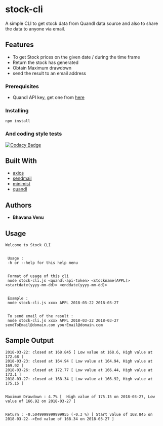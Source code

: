 # stock-cli

A simple CLI to get stock data from Quandl data source and also to share the data to anyone via email.

## Features

- To get Stock prices on the given date / during the time frame
- Return the stock has generated
- Obtain Maximum drawdown
- send the result to an email address

### Prerequisites

- Quandl API key, get one from [here](https://www.quandl.com/data/WIKI​)

### Installing

`npm install`

### And coding style tests

[![Codacy Badge](https://api.codacy.com/project/badge/Grade/cf35d7cb6c834df1b7ea8f108cadc0a2)](https://app.codacy.com/app/bhavanavenu/stock-cli?utm_source=github.com&utm_medium=referral&utm_content=bhavanavenu/stock-cli&utm_campaign=Badge_Grade_Dashboard)

## Built With

- [axios](https://www.npmjs.com/package/axios)
- [sendmail](https://www.npmjs.com/package/sendmail)
- [minimist](https://www.npmjs.com/package/minimist)
- [quandl](ttps://www.quandl.com/data/WIKI​)

## Authors

- **Bhavana Venu**

## Usage

```
Welcome to Stock CLI


 Usage :
 -h or --help for this help menu


 Format of usage of this cli
 node stock-cli.js <quandl-api-token> <stockname(APPL)> <startdate(yyyy-mm-dd)> <enddate(yyyy-mm-dd)>


 Example :
 node stock-cli.js xxxx APPL 2018-03-22 2018-03-27


 To send email of the result :
 node stock-cli.js xxxx APPL 2018-03-22 2018-03-27 sendToEmail@domain.com yourEmail@domain.com
```

## Sample Output

```
2018-03-22: closed at 168.845 [ Low value at 168.6, High value at 172.68 ]
2018-03-23: closed at 164.94 [ Low value at 164.94, High value at 169.92 ]
2018-03-26: closed at 172.77 [ Low value at 166.44, High value at 173.1 ]
2018-03-27: closed at 168.34 [ Low value at 166.92, High value at 175.15 ]


Maximum Drawdown : 4.7% [  High value of 175.15 on 2018-03-27, Low value of 166.92 on 2018-03-27 ]


Return : -0.5049999999999955 (-0.3 %) [ Start value of 168.845 on 2018-03-22-->End value of 168.34 on 2018-03-27 ]
```
